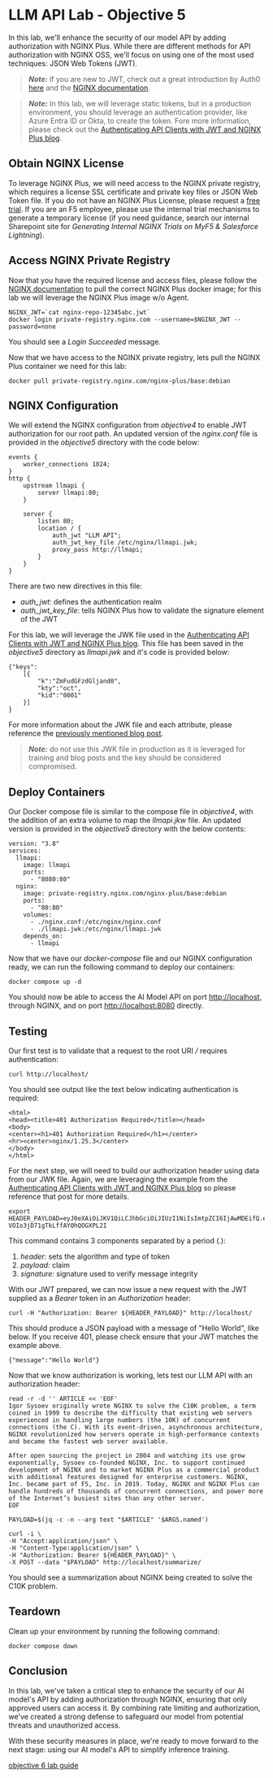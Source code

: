 # LLM API Lab - Objective 5

In this lab, we'll enhance the security of our model API by adding authorization with NGINX Plus. While there are different methods for API authorization with NGINX OSS, we'll focus on using one of the most used techniques: JSON Web Tokens (JWT).

> _**Note:**_ if you are new to JWT, check out a great introduction by Auth0 [here](https://jwt.io/introduction) and the [NGINX documentation](https://docs.nginx.com/nginx/admin-guide/security-controls/configuring-jwt-authentication/).

> _**Note:**_ In this lab, we will leverage static tokens, but in a production environment, you should leverage an authentication provider, like Azure Entra ID or Okta, to create the token.  Fore more information, please check out the [Authenticating API Clients with JWT and NGINX Plus blog](https://www.nginx.com/blog/authenticating-api-clients-jwt-nginx-plus/).

## Obtain NGINX License

To leverage NGINX Plus, we will need access to the NGINX private registry, which requires a license SSL certificate and private key files or JSON Web Token file.  If you do not have an NGINX Plus License, please request a [free trial](https://www.nginx.com/free-trial-request/).  If you are an F5 employee, please use the internal trial mechanisms to generate a temporary license (if you need guidance, search our internal Sharepoint site for _Generating Internal NGINX Trials on MyF5 & Salesforce Lightning_).

## Access NGINX Private Registry

Now that you have the required license and access files, please follow the [NGINX documentation](https://docs.nginx.com/nginx/admin-guide/installing-nginx/installing-nginx-docker/#myf5-download) to pull the correct NGINX Plus docker image; for this lab we will leverage the NGINX Plus image w/o Agent.

```shell
NGINX_JWT=`cat nginx-repo-12345abc.jwt`
docker login private-registry.nginx.com --username=$NGINX_JWT --password=none
```

You should see a _Login Succeeded_ message.

Now that we have access to the NGINX private registry, lets pull the NGINX Plus container we need for this lab:

```shell
docker pull private-registry.nginx.com/nginx-plus/base:debian
```

## NGINX Configuration

We will extend the NGINX configuration from _objective4_ to enable JWT authorization for our root path.  An updated version of the _nginx.conf_ file is provided in the _objective5_ directory with the code below:

```nginx
events {
    worker_connections 1024;
}
http {
    upstream llmapi {
        server llmapi:80;
    }

    server {
        listen 80;
        location / {
            auth_jwt "LLM API";
            auth_jwt_key_file /etc/nginx/llmapi.jwk;
            proxy_pass http://llmapi;
        }
    }
}
```

There are two new directives in this file:

- _auth_jwt_: defines the authentication realm
- _auth_jwt_key_file_: tells NGINX Plus how to validate the signature element of the JWT

For this lab, we will leverage the JWK file used in the [Authenticating API Clients with JWT and NGINX Plus blog](https://www.nginx.com/blog/authenticating-api-clients-jwt-nginx-plus/).  This file has been saved in the _objective5_ directory as _llmapi.jwk_ and it's code is provided below:

```jwt
{"keys":
    [{
        "k":"ZmFudGFzdGljand0",
        "kty":"oct",
        "kid":"0001"
    }]
}
```

For more information about the JWK file and each attribute, please reference the [previously mentioned blog post](https://www.nginx.com/blog/authenticating-api-clients-jwt-nginx-plus/).

> _**Note:**_ do not use this JWK file in production as it is leveraged for training and blog posts and the key should be considered compromised.

## Deploy Containers

Our Docker compose file is similar to the compose file in _objective4_, with the addition of an extra volume to map the _llmapi.jkw_ file.  An updated version is provided in the _objective5_ directory with the below contents:

```docker
version: "3.8"
services:
  llmapi:
    image: llmapi
    ports:
      - "8080:80"
  nginx:
    image: private-registry.nginx.com/nginx-plus/base:debian
    ports:
      - "80:80"
    volumes:
      - ./nginx.conf:/etc/nginx/nginx.conf
      - ./llmapi.jwk:/etc/nginx/llmapi.jwk
    depends_on:
      - llmapi
```

Now that we have our _docker-compose_ file and our NGINX configuration ready, we can run the following command to deploy our containers:

```shell
docker compose up -d
```

You should now be able to access the AI Model API on port [http://localhost](http://localhost), through NGINX, and on port [http://localhost:8080](http://localhost:8080) directly.

## Testing

Our first test is to validate that a request to the root URI _/_ requires authentication:

```shell
curl http://localhost/
```

You should see output like the text below indicating authentication is required:

```shell
<html>
<head><title>401 Authorization Required</title></head>
<body>
<center><h1>401 Authorization Required</h1></center>
<hr><center>nginx/1.25.3</center>
</body>
</html>
```

For the next step, we will need to build our authorization header using data from our JWK file.  Again, we are leveraging the example from the [Authenticating API Clients with JWT and NGINX Plus blog](https://www.nginx.com/blog/authenticating-api-clients-jwt-nginx-plus/) so please reference that post for more details.

```shell
export HEADER_PAYLOAD=eyJ0eXAiOiJKV1QiLCJhbGciOiJIUzI1NiIsImtpZCI6IjAwMDEifQ.eyJuYW1lIjoiUXVvdGF0aW9uIFN5c3RlbSIsInN1YiI6InF1b3RlcyIsImlzcyI6Ik15IEFQSSBHYXRld2F5In0.ggVOHYnVFB8GVPE-VOIo3jD71gTkLffAY0hQOGXPL2I
```

This command contains 3 components separated by a period (_._):

1. _header:_ sets the algorithm and type of token
1. _payload:_ claim
1. _signature:_ signature used to verify message integrity

With our JWT prepared, we can now issue a new request with the JWT supplied as a _Bearer_ token in an _Authorization_ header:

```shell
curl -H "Authorization: Bearer ${HEADER_PAYLOAD}" http://localhost/
```

This should produce a JSON payload with a message of "Hello World", like below.  If you receive 401, please check ensure that your JWT matches the example above.

```shell
{"message":"Hello World"}
```

Now that we know authorization is working, lets test our LLM API with an authorization header:

```shell
read -r -d '' ARTICLE << 'EOF'
Igor Sysoev originally wrote NGINX to solve the C10K problem, a term coined in 1999 to describe the difficulty that existing web servers experienced in handling large numbers (the 10K) of concurrent connections (the C). With its event‑driven, asynchronous architecture, NGINX revolutionized how servers operate in high‑performance contexts and became the fastest web server available.

After open sourcing the project in 2004 and watching its use grow exponentially, Sysoev co‑founded NGINX, Inc. to support continued development of NGINX and to market NGINX Plus as a commercial product with additional features designed for enterprise customers. NGINX, Inc. became part of F5, Inc. in 2019. Today, NGINX and NGINX Plus can handle hundreds of thousands of concurrent connections, and power more of the Internet’s busiest sites than any other server.
EOF

PAYLOAD=$(jq -c -n --arg text "$ARTICLE" '$ARGS.named')

curl -i \
-H "Accept:application/json" \
-H "Content-Type:application/json" \
-H "Authorization: Bearer ${HEADER_PAYLOAD}" \
-X POST --data "$PAYLOAD" http://localhost/summarize/
```

You should see a summarization about NGINX being created to solve the C10K problem.

## Teardown

Clean up your environment by running the following command:

```shell
docker compose down
```

## Conclusion

In this lab, we've taken a critical step to enhance the security of our AI model's API by adding authorization through NGINX, ensuring that only approved users can access it. By combining rate limiting and authorization, we've created a strong defense to safeguard our model from potential threats and unauthorized access. 

With these security measures in place, we're ready to move forward to the next stage: using our AI model's API to simplify inference training.

[objective 6 lab guide](../objective6/README.md)
